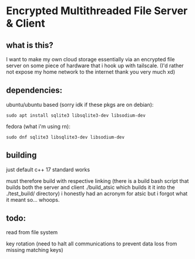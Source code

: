 # Encrypted Multithreaded File Server & Client

## what is this?

I want to make my own cloud storage essentially via an encrypted file server on some piece of hardware that i hook up with tailscale. (I'd rather not expose my home network to the internet thank you very much xd)

## dependencies:

ubuntu/ubuntu based (sorry idk if these pkgs are on debian):

```
sudo apt install sqlite3 libsqlite3-dev libsodium-dev
```

fedora (what i'm using rn):
```
sudo dnf sqlite3 libsqlite3-dev libsodium-dev
```

## building

just default c++ 17 standard works

must therefore build with respective linking (there is a build bash script that builds both the server and client ./build_atsic which builds it it into the ./test_build/ directory) i honestly had an acronym for atsic but i forgot what it meant so... whoops.

## todo:

read from file system

key rotation (need to halt all communications to prevent data loss from missing matching keys)
